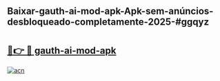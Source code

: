 ## Baixar-gauth-ai-mod-apk-Apk-sem-anúncios-desbloqueado-completamente-2025-#ggqyz

# <h2><a href="https://ainizakaria.my?title=gauth-ai-mod-apk&ref=22M">🔗👉 🔴 gauth-ai-mod-apk</a></h2>

[![acn](https://github.com/user-attachments/assets/0f9c940e-d8b0-45ae-aac7-cd30a18b3e1c)](https://ainizakaria.my?title=gauth-ai-mod-apk&ref=22M)


